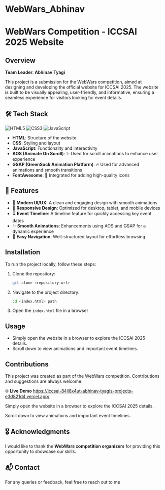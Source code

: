 # WebWars_Abhinav
# WebWars Competition - ICCSAI 2025 Website

## Overview

**Team Leader**: **Abhinav Tyagi**

This project is a submission for the WebWars competition, aimed at designing and developing the official website for ICCSAI 2025. The website is built to be visually appealing, user-friendly, and informative, ensuring a seamless experience for visitors looking for event details.

## 🛠 Tech Stack

![HTML5](https://img.shields.io/badge/HTML5-E34F26?style=for-the-badge&logo=html5&logoColor=white) ![CSS3](https://img.shields.io/badge/CSS3-1572B6?style=for-the-badge&logo=css3&logoColor=white) ![JavaScript](https://img.shields.io/badge/JavaScript-F7DF1E?style=for-the-badge&logo=javascript&logoColor=black)

- **HTML**: Structure of the website
- **CSS**: Styling and layout
- **JavaScript**: Functionality and interactivity
- **AOS (Animate On Scroll)**: ✨ Used for scroll animations to enhance user experience
- **GSAP (GreenSock Animation Platform)**: 🔥 Used for advanced animations and smooth transitions
- **FontAwesome**: 🎨 Integrated for adding high-quality icons

## 🚀 Features

- 🎨 **Modern UI/UX**: A clean and engaging design with smooth animations
- 📱 **Responsive Design**: Optimized for desktop, tablet, and mobile devices
- ⏳ **Event Timeline**: A timeline feature for quickly accessing key event dates
- ✨ **Smooth Animations**: Enhancements using AOS and GSAP for a dynamic experience
- 🧭 **Easy Navigation**: Well-structured layout for effortless browsing
  
## Installation

To run the project locally, follow these steps:

1. Clone the repository:
   ```sh
   git clone <repository-url>
   ```
2. Navigate to the project directory:
   ```sh
   cd <index.html> path
   ```
3. Open the `index.html` file in a browser

## Usage

- Simply open the website in a browser to explore the ICCSAI 2025 details.
- Scroll down to view animations and important event timelines.

## Contributions

This project was created as part of the WebWars competition. Contributions and suggestions are always welcome.

🌐 **Live Demo** https://iccsai-84li8x4ut-abhinav-tyagis-projects-e3d821d4.vercel.app/

Simply open the website in a browser to explore the ICCSAI 2025 details.

Scroll down to view animations and important event timelines.

## 🎖 Acknowledgments

I would like to thank the **WebWars competition organizers** for providing this opportunity to showcase our skills.

## 📬 Contact

For any queries or feedback, feel free to reach out to me